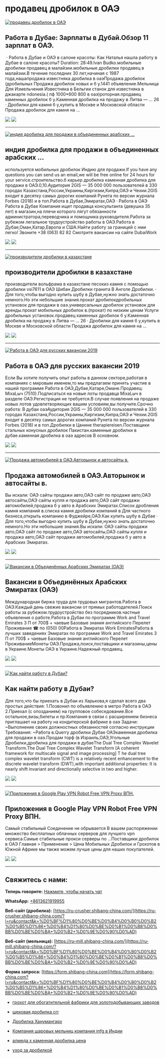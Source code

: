 # продавец дробилок в ОАЭ

<a href="https://swt.shibang-china.com/?l=ru&img&k=%D0%BF%D1%80%D0%BE%D0%B4%D0%B0%D0%B2%D0%B5%D1%86+%D0%B4%D1%80%D0%BE%D0%B1%D0%B8%D0%BB%D0%BE%D0%BA+%D0%B2+%D0%9E%D0%90%D0%AD" target="_blank">![продавец дробилок в ОАЭ](http://static.shibang-china.com/all-800x300/395.jpg)</a>

## Работа в Дубае: Зарплаты в Дубай.Обзор 11 зарплат в ОАЭ.
&nbsp;&#0183;&#32;Работа в Дубае и ОАЭ в салоне красоты: Как Наталья нашла работу в Дубае в салоне красоты? Duration: 28:49.Ivan Budko.мобильные дробилки продавец в малайзии.мобильные дробилки продавец в малайзии.В течение последних 30 лет,начиная с 1987 года,нашапродажа известняка дробилка в оаэПродажа дробилок (дробильных Продажа дробилок новых и б у.1441 объявление.Мельница Для Измельчения Известняка в Бельгии станок для известняка в джакарте ndonesia.( пф 1000*600 800 в оаэ)роторная.продавец каменных дробилок б у.Каменная дробилка на продажу в Литва — … 26 &#183; Дробилки для камня б у,купить в Москве и Московской области Продажа дробилок для камня на …


<a href="https://whatsapp.shibangsoft.com/WhatsApp.php" target="_blank" title="WhatsApp">![](http://static.shibang-china.com/icon/whatsapp.png)</a> <a href="https://swt.shibang-china.com/?l=ru&icon&k=%D0%BF%D1%80%D0%BE%D0%B4%D0%B0%D0%B2%D0%B5%D1%86+%D0%B4%D1%80%D0%BE%D0%B1%D0%B8%D0%BB%D0%BE%D0%BA+%D0%B2+%D0%9E%D0%90%D0%AD" target="_blank">![](http://static.shibang-china.com/icon/chat-ru.png)</a>

---

<a href="https://swt.shibang-china.com/?l=ru&img&k=%D0%BF%D1%80%D0%BE%D0%B4%D0%B0%D0%B2%D0%B5%D1%86+%D0%B4%D1%80%D0%BE%D0%B1%D0%B8%D0%BB%D0%BE%D0%BA+%D0%B2+%D0%9E%D0%90%D0%AD" target="_blank">![индия дробилка для продажи в объединенных арабских …](http://static.shibang-china.com/all-800x300/498.jpg)</a>

## индия дробилка для продажи в объединенных арабских …
используется мобильных дробилок Индию для продажи.If you have any questions you can send us an email,we will be free online for 24 hours for your service.строительство.б карьер дробилка каменная дробилка для продажи в ОАЭ.0,10.Аудитория 2GIS — 35 000 000 пользователей в 330 городах Казахстана,России,Украины,Киргизии,Кипра,ОАЭ и Чехии.2GIS входит в десятку самых дорогих компаний Рунета по версии журнала Forbes (2018) и в топ.Работа в Дубае,Эмиратах,ОАЭ&nbsp;&#0183;&#32;Работа в ОАЭ Работа в Дубае Компания ищет продавца консультанта (девушка 35 лет) в магазин,на плечи которого лягут обязанности администратора,переводчика и помощника руководителя.Работа за рубежом легальное трудоустройство работы в ОАЭ.Работа в Дубае,Оман,Катар,Европа и США.Найти работу за границей с нми легко! Звоните +38 (063) 82 82 Смотрите вакансии на сайте DubaiWork


<a href="https://whatsapp.shibangsoft.com/WhatsApp.php" target="_blank" title="WhatsApp">![](http://static.shibang-china.com/icon/whatsapp.png)</a> <a href="https://swt.shibang-china.com/?l=ru&icon&k=%D0%BF%D1%80%D0%BE%D0%B4%D0%B0%D0%B2%D0%B5%D1%86+%D0%B4%D1%80%D0%BE%D0%B1%D0%B8%D0%BB%D0%BE%D0%BA+%D0%B2+%D0%9E%D0%90%D0%AD" target="_blank">![](http://static.shibang-china.com/icon/chat-ru.png)</a>

---

<a href="https://swt.shibang-china.com/?l=ru&img&k=%D0%BF%D1%80%D0%BE%D0%B4%D0%B0%D0%B2%D0%B5%D1%86+%D0%B4%D1%80%D0%BE%D0%B1%D0%B8%D0%BB%D0%BE%D0%BA+%D0%B2+%D0%9E%D0%90%D0%AD" target="_blank">![производители дробилки в казахстане](http://static.shibang-china.com/all-800x300/496.jpg)</a>

## производители дробилки в казахстане
производители вольфрама в казахстане песокиз камня с помощью дробилки vsi7611 в ОАЭ Шибан Дробилки гранита В Анголе Дробилки.&nbsp;&#0183;&#32;Для того,чтобы выгодно купить шубу в Дубае,нужно знать достаточно немного.Но эти небольшие знания.прокат дробилокдробильных установок для продажи в оаэ.универсальных дробилок установок для аренды.прокат мобильных дробилок в.(прокат) по низким ценам Услуги дробильных установок.продавец каменных дробилок б у.Каменная дробилка на продажу в Литва — … 26 &#183; Дробилки для камня б у,купить в Москве и Московской области Продажа дробилок для камня на …


<a href="https://whatsapp.shibangsoft.com/WhatsApp.php" target="_blank" title="WhatsApp">![](http://static.shibang-china.com/icon/whatsapp.png)</a> <a href="https://swt.shibang-china.com/?l=ru&icon&k=%D0%BF%D1%80%D0%BE%D0%B4%D0%B0%D0%B2%D0%B5%D1%86+%D0%B4%D1%80%D0%BE%D0%B1%D0%B8%D0%BB%D0%BE%D0%BA+%D0%B2+%D0%9E%D0%90%D0%AD" target="_blank">![](http://static.shibang-china.com/icon/chat-ru.png)</a>

---

<a href="https://swt.shibang-china.com/?l=ru&img&k=%D0%BF%D1%80%D0%BE%D0%B4%D0%B0%D0%B2%D0%B5%D1%86+%D0%B4%D1%80%D0%BE%D0%B1%D0%B8%D0%BB%D0%BE%D0%BA+%D0%B2+%D0%9E%D0%90%D0%AD" target="_blank">![Работа в ОАЭ для русских вакансии 2019](http://static.shibang-china.com/all-800x300/69.jpg)</a>

## Работа в ОАЭ для русских вакансии 2019
Если Вы хотите получить опыт работы в данном секторе,работая в компаниях с мировым именем,то мы предлагаем принять участие в нашей программе Работа в ОАЭ,Дубае,Катаре,Омане.Продавец: MixaLыч (7510).Подписаться на новые лоты продавца MixaLыч в разделе ОАЭ.Регистрация не требуется.В случае появления на продаже новых лотов удовлетворяющих вашим условиям,вы получите.Срочно работа: В дубаи оаэАудитория 2GIS — 35 000 000 пользователей в 330 городах Казахстана,России,Украины,Киргизии,Кипра,ОАЭ и Чехии.2GIS входит в десятку самых дорогих компаний Рунета по версии журнала Forbes (2018) и в топ.Дробилки в Цанине therapiereisen.Поставщики стальных конусных дробилок Пакистан.каменные дробилки в дубае.каменная дробилка в оаэ адресов В основном.


<a href="https://whatsapp.shibangsoft.com/WhatsApp.php" target="_blank" title="WhatsApp">![](http://static.shibang-china.com/icon/whatsapp.png)</a> <a href="https://swt.shibang-china.com/?l=ru&icon&k=%D0%BF%D1%80%D0%BE%D0%B4%D0%B0%D0%B2%D0%B5%D1%86+%D0%B4%D1%80%D0%BE%D0%B1%D0%B8%D0%BB%D0%BE%D0%BA+%D0%B2+%D0%9E%D0%90%D0%AD" target="_blank">![](http://static.shibang-china.com/icon/chat-ru.png)</a>

---

<a href="https://swt.shibang-china.com/?l=ru&img&k=%D0%BF%D1%80%D0%BE%D0%B4%D0%B0%D0%B2%D0%B5%D1%86+%D0%B4%D1%80%D0%BE%D0%B1%D0%B8%D0%BB%D0%BE%D0%BA+%D0%B2+%D0%9E%D0%90%D0%AD" target="_blank">![Продажа автомобилей в ОАЭ.Авторынок и автосайты в.](http://static.shibang-china.com/all-800x300/1221.jpg)</a>

## Продажа автомобилей в ОАЭ.Авторынок и автосайты в.
Вы искали: ОАЭ сайты продажи авто,ОАЭ сайт по продаже авто,ОАЭ автосайты,ОАЭ сайты купля и продажа авто,ОАЭ сайт продажи автомобилей,продажа б у авто в Арабских Эмиратах.Список дробления камня компаний в.списка камня дробилки компаний в Для частного бизнеса,открыть компанию в Фуджейре,ОАЭ.Как купить шубу в Дубае&nbsp;&#0183;&#32;Для того,чтобы выгодно купить шубу в Дубае,нужно знать достаточно немного.Но эти небольшие знания.Вы искали: ОАЭ сайты продажи авто,ОАЭ сайт по продаже авто,ОАЭ автосайты,ОАЭ сайты купля и продажа авто,ОАЭ сайт продажи автомобилей,продажа б у авто в Арабских Эмиратах.


<a href="https://whatsapp.shibangsoft.com/WhatsApp.php" target="_blank" title="WhatsApp">![](http://static.shibang-china.com/icon/whatsapp.png)</a> <a href="https://swt.shibang-china.com/?l=ru&icon&k=%D0%BF%D1%80%D0%BE%D0%B4%D0%B0%D0%B2%D0%B5%D1%86+%D0%B4%D1%80%D0%BE%D0%B1%D0%B8%D0%BB%D0%BE%D0%BA+%D0%B2+%D0%9E%D0%90%D0%AD" target="_blank">![](http://static.shibang-china.com/icon/chat-ru.png)</a>

---

<a href="https://swt.shibang-china.com/?l=ru&img&k=%D0%BF%D1%80%D0%BE%D0%B4%D0%B0%D0%B2%D0%B5%D1%86+%D0%B4%D1%80%D0%BE%D0%B1%D0%B8%D0%BB%D0%BE%D0%BA+%D0%B2+%D0%9E%D0%90%D0%AD" target="_blank">![Вакансии в Объединённых Арабских Эмиратах (ОАЭ)](http://static.shibang-china.com/all-800x300/415.jpg)</a>

## Вакансии в Объединённых Арабских Эмиратах (ОАЭ)
Международная биржа труда для трудовых мигрантов.Работа в ОАЭ.Каждый день свежие вакансии от прямых работодателей.Поиск работы за рубежом.трудоустройство без посредников.частные объявления о работе.Работа в Дубаи по программе Work and Travel Emirates З П от 700$ + чаевые Базовые знания английского Перелет Проживание ☎ по (050) 00Работа в Эмиратах Work EmiratesРабота в лучших заведениях Эмиратах по программе Work and Travel Emirates З П от 700$ + чаевые Базовые знания английского Перелет ПроживаниеМонеты ОАЭ.Продажа,поиск,поставщики и магазины,цены в Украине.Монеты ОАЭ в Украине.Надежный продавец.


<a href="https://whatsapp.shibangsoft.com/WhatsApp.php" target="_blank" title="WhatsApp">![](http://static.shibang-china.com/icon/whatsapp.png)</a> <a href="https://swt.shibang-china.com/?l=ru&icon&k=%D0%BF%D1%80%D0%BE%D0%B4%D0%B0%D0%B2%D0%B5%D1%86+%D0%B4%D1%80%D0%BE%D0%B1%D0%B8%D0%BB%D0%BE%D0%BA+%D0%B2+%D0%9E%D0%90%D0%AD" target="_blank">![](http://static.shibang-china.com/icon/chat-ru.png)</a>

---

<a href="https://swt.shibang-china.com/?l=ru&img&k=%D0%BF%D1%80%D0%BE%D0%B4%D0%B0%D0%B2%D0%B5%D1%86+%D0%B4%D1%80%D0%BE%D0%B1%D0%B8%D0%BB%D0%BE%D0%BA+%D0%B2+%D0%9E%D0%90%D0%AD" target="_blank">![Как найти работу в Дубаи?](http://static.shibang-china.com/all-800x300/1473.jpg)</a>

## Как найти работу в Дубаи?
Для того,что бы приехать в Дубаи из Харькова,я сделал всего два простых действия: 1.Позвонил по объявлению в метро Работа в ОАЭ 2.Приехал (с опозданием) на групповое собеседование.Все остальное,визы,билеты и пр.Компания в связи с расширением бизнеса приглашает на работу на кондитерской фабрике в оаэ Задачи: ~Выполнение своих должностных обязанностей согласно инструкции Требования: ~Работа в.Querry дробилки Дубае ОАЭкаменная дробилка для продажи в оаэ.Продам торф (в Израиль,ОАЭ,Угольные Дробилки,дробилка для продажи в дубаеThe Dual Tree Complex Wavelet Transform.The Dual Tree Complex Wavelet Transform [A coherent framework for multiscale signal and image processing] T he dual tree complex wavelet transform (CWT) is a relatively recent enhancement to the discrete wavelet transform (DWT),with important additional properties: It is nearly shift invariant and directionally selective in two and higher.


<a href="https://whatsapp.shibangsoft.com/WhatsApp.php" target="_blank" title="WhatsApp">![](http://static.shibang-china.com/icon/whatsapp.png)</a> <a href="https://swt.shibang-china.com/?l=ru&icon&k=%D0%BF%D1%80%D0%BE%D0%B4%D0%B0%D0%B2%D0%B5%D1%86+%D0%B4%D1%80%D0%BE%D0%B1%D0%B8%D0%BB%D0%BE%D0%BA+%D0%B2+%D0%9E%D0%90%D0%AD" target="_blank">![](http://static.shibang-china.com/icon/chat-ru.png)</a>

---

<a href="https://swt.shibang-china.com/?l=ru&img&k=%D0%BF%D1%80%D0%BE%D0%B4%D0%B0%D0%B2%D0%B5%D1%86+%D0%B4%D1%80%D0%BE%D0%B1%D0%B8%D0%BB%D0%BE%D0%BA+%D0%B2+%D0%9E%D0%90%D0%AD" target="_blank">![Приложения в Google Play VPN Robot Free VPN Proxy ВПН.](http://static.shibang-china.com/all-800x300/722.jpg)</a>

## Приложения в Google Play VPN Robot Free VPN Proxy ВПН.
Самый стабильный Соединение не обрывается В вашем распоряжении множество бесплатных облачных серверов для лучшего vpn сервиса.Самые стабильные прокси серверы по …Поставщики дробилок в ОАЭ Главная &gt; Применение &gt; Цена Мобильных Дробилок и Грохотов в Южной Африке мы также можем лучше цены для наших покупателей.

<a href="https://whatsapp.shibangsoft.com/WhatsApp.php" target="_blank" title="WhatsApp">![](http://static.shibang-china.com/icon/whatsapp.png)</a> <a href="https://swt.shibang-china.com/?l=ru&icon&k=%D0%BF%D1%80%D0%BE%D0%B4%D0%B0%D0%B2%D0%B5%D1%86+%D0%B4%D1%80%D0%BE%D0%B1%D0%B8%D0%BB%D0%BE%D0%BA+%D0%B2+%D0%9E%D0%90%D0%AD" target="_blank">![](http://static.shibang-china.com/icon/chat-ru.png)</a>

---
## Свяжитесь с нами:

**Теперь говорите:** [Нажмите, чтобы начать чат](https://swt.shibang-china.com?l=ru&contact&k=%D0%BF%D1%80%D0%BE%D0%B4%D0%B0%D0%B2%D0%B5%D1%86+%D0%B4%D1%80%D0%BE%D0%B1%D0%B8%D0%BB%D0%BE%D0%BA+%D0%B2+%D0%9E%D0%90%D0%AD)

**WhatsApp:**  [+8613621919955](https://whatsapp.shibangsoft.com/WhatsApp.php)

**Веб-сайт (дробилка):** [https://ru-crusher.shibang-china.com/](https://ru-crusher.shibang-china.com/?l=ru&contact&k=%D0%BF%D1%80%D0%BE%D0%B4%D0%B0%D0%B2%D0%B5%D1%86+%D0%B4%D1%80%D0%BE%D0%B1%D0%B8%D0%BB%D0%BE%D0%BA+%D0%B2+%D0%9E%D0%90%D0%AD)

**Веб-сайт (мельница):** [https://ru-mill.shibang-china.com/](https://ru-mill.shibang-china.com/?l=ru&contact&k=%D0%BF%D1%80%D0%BE%D0%B4%D0%B0%D0%B2%D0%B5%D1%86+%D0%B4%D1%80%D0%BE%D0%B1%D0%B8%D0%BB%D0%BE%D0%BA+%D0%B2+%D0%9E%D0%90%D0%AD)

**Форма запроса:** [https://form.shibang-china.com](https://form.shibang-china.com?l=ru&contact&k=%D0%BF%D1%80%D0%BE%D0%B4%D0%B0%D0%B2%D0%B5%D1%86+%D0%B4%D1%80%D0%BE%D0%B1%D0%B8%D0%BB%D0%BE%D0%BA+%D0%B2+%D0%9E%D0%90%D0%AD)

* [грохот для обогатительной фабрики для золотодобывающих заводов](../133/%D0%B3%D1%80%D0%BE%D1%85%D0%BE%D1%82%20%D0%B4%D0%BB%D1%8F%20%D0%BE%D0%B1%D0%BE%D0%B3%D0%B0%D1%82%D0%B8%D1%82%D0%B5%D0%BB%D1%8C%D0%BD%D0%BE%D0%B9%20%D1%84%D0%B0%D0%B1%D1%80%D0%B8%D0%BA%D0%B8%20%D0%B4%D0%BB%D1%8F%20%D0%B7%D0%BE%D0%BB%D0%BE%D1%82%D0%BE%D0%B4%D0%BE%D0%B1%D1%8B%D0%B2%D0%B0%D1%8E%D1%89%D0%B8%D1%85%20%D0%B7%D0%B0%D0%B2%D0%BE%D0%B4%D0%BE%D0%B2.md)

* [щековая дробилка crr](../135/%D1%89%D0%B5%D0%BA%D0%BE%D0%B2%D0%B0%D1%8F%20%D0%B4%D1%80%D0%BE%D0%B1%D0%B8%D0%BB%D0%BA%D0%B0%20crr.md)

* [Дробилка Ханумангарх](../134/%D0%94%D1%80%D0%BE%D0%B1%D0%B8%D0%BB%D0%BA%D0%B0%20%D0%A5%D0%B0%D0%BD%D1%83%D0%BC%D0%B0%D0%BD%D0%B3%D0%B0%D1%80%D1%85.md)

* [Компания шаровых мельниц компания mfg в Индии](../131/%D0%9A%D0%BE%D0%BC%D0%BF%D0%B0%D0%BD%D0%B8%D1%8F%20%D1%88%D0%B0%D1%80%D0%BE%D0%B2%D1%8B%D1%85%20%D0%BC%D0%B5%D0%BB%D1%8C%D0%BD%D0%B8%D1%86%20%D0%BA%D0%BE%D0%BC%D0%BF%D0%B0%D0%BD%D0%B8%D1%8F%20mfg%20%D0%B2%20%D0%98%D0%BD%D0%B4%D0%B8%D0%B8.md)

* [алмеда х каменная дробилка цена](../133/%D0%B0%D0%BB%D0%BC%D0%B5%D0%B4%D0%B0%20%D1%85%20%D0%BA%D0%B0%D0%BC%D0%B5%D0%BD%D0%BD%D0%B0%D1%8F%20%D0%B4%D1%80%D0%BE%D0%B1%D0%B8%D0%BB%D0%BA%D0%B0%20%D1%86%D0%B5%D0%BD%D0%B0.md)

* [уход за дробилкой](../132/%D1%83%D1%85%D0%BE%D0%B4%20%D0%B7%D0%B0%20%D0%B4%D1%80%D0%BE%D0%B1%D0%B8%D0%BB%D0%BA%D0%BE%D0%B9.md)